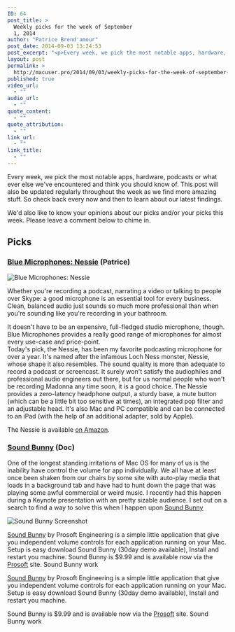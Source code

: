 ```yaml
---
ID: 64
post_title: >
  Weekly picks for the week of September
  1, 2014
author: "Patrice Brend'amour"
post_date: 2014-09-03 13:24:53
post_excerpt: "<p>Every week, we pick the most notable apps, hardware, podcasts or what ever else we've encountered and think you should know of. This post will also be updated regularly throughout the week as we find more amazing stuff. So check back every now and then to learn about our latest findings.</p><p> </p><p>This weeks picks:</p><ul><li>Blue Microphones: Nessie</li><li>Sound Bunny</li></ul>"
layout: post
permalink: >
  http://macuser.pro/2014/09/03/weekly-picks-for-the-week-of-september-1-2014/
published: true
video_url:
  - ""
audio_url:
  - ""
quote_content:
  - ""
quote_attribution:
  - ""
link_url:
  - ""
link_title:
  - ""
---
```





Every week, we pick the most notable apps, hardware, podcasts or what ever else we've encountered and think you should know of. This post will also be updated regularly throughout the week as we find more amazing stuff. So check back every now and then to learn about our latest findings.

We'd also like to know your opinions about our picks and/or your picks this week. Please leave a comment below to chime in.


## Picks
### [Blue Microphones: Nessie](http://www.bluemic.com/nessie/ "Nessie Microphone") (Patrice)

![Blue Microphones: Nessie][nessie]

Whether you're recording a podcast, narrating a video or talking to people over Skype: a good microphone is an essential tool for every business. Clean, balanced audio just sounds so much more professional than when you're sounding like you're recording in your bathroom. 

It doesn't have to be an expensive, full-fledged studio microphone, though. Blue Microphones provides a really good range of microphones for almost every use-case and price-point.  
Today's pick, the Nessie, has been my favorite podcasting microphone for over a year. It's named after the infamous Loch Ness monster, Nessie, whose shape it also resembles. The sound quality is more than adequate to record a podcast or screencast. It surely won't satisfy the audiophiles and professional audio engineers out there, but for us normal people who won't be recording Madonna any time soon, it is a good choice. The Nessie provides a zero-latency headphone output, a sturdy base, a mute button (which can be a little bit too sensitive at times), an integrated pop filter and an adjustable head. It's also Mac and PC compatible and can be connected to an iPad (with the help of an additional adapter, sold by Apple).

The Nessie is available [on Amazon](http://www.amazon.com/Blue-Microphones-NESSIE-Condenser-Microphone/dp/B00BUIA362/?tag=infophreak-20 "Nessie on Amazon").

[nessie]: /wp-content/uploads/2014/09/img1.jpg

### [Sound Bunny](http://www.prosofteng.com/products/soundbunny.php "Sound Bunny by Prosoft") (Doc)

One of the longest standing irritations of Mac OS for many of us is the inability have control the volume for app individually.  We all have at least once been shaken from our chairs by some site with auto-play media that loads in a background tab and have had to hunt down the page that was playing some awful commercial or weird music. I recently had this happen during a Keynote presentation with an pretty sizable audience. I set out on a search to find a way to solve this when I happen upon [Sound Bunny](http://www.prosofteng.com/products/soundbunny.php "Sound Bunny by Prosoft")

![Sound Bunny Screenshot][sb]

 

[Sound Bunny](http://www.prosofteng.com/products/soundbunny.php "Sound Bunny by Prosoft") by Prosoft Engineering is a simple little application that give you independent volume controls for each application running on your Mac.  Setup is easy download Sound Bunny (30day demo available), Install and restart you machine.      Sound Bunny is $9.99 and is available now via the [Prosoft](http://www.prosofteng.com "Prosoft Engineering") site.  Sound Bunny work

 [Sound Bunny](http://www.prosofteng.com/products/soundbunny.php "Sound Bunny by Prosoft") by Prosoft Engineering is a simple little application that give you independent volume controls for each application running on your Mac.  Setup is easy download Sound Bunny (30day demo available), Install and restart you machine. 
 
  Sound Bunny is $9.99 and is available now via the [Prosoft](http://www.prosofteng.com "Prosoft Engineering") site.  Sound Bunny work 


[sb]: /wp-content/uploads/2014/09/soundbunny.png (http://www.prosofteng.com/products/soundbunny.php "Sound Bunny by Prosoft")  


